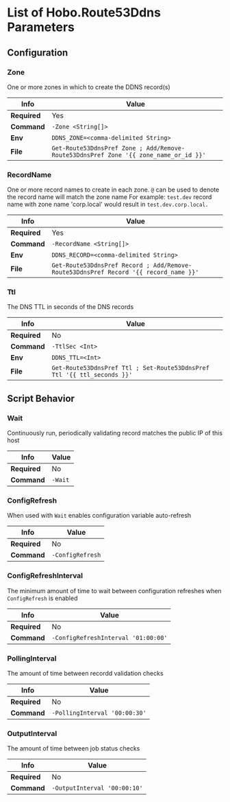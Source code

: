 # List of Hobo.Route53Ddns Parameters

## Configuration
### Zone
One or more zones in which to create the DDNS record(s)

| Info         | Value |
---------------|-------|
| **Required** | Yes |
| **Command**  | `-Zone <String[]>` |
| **Env**      | `DDNS_ZONE=<comma-delimited String>` |
| **File**     | `Get-Route53DdnsPref Zone ; Add/Remove-Route53DdnsPref Zone '{{ zone_name_or_id }}'` |

### RecordName
One or more record names to create in each zone.  `@` can be used to denote the record name will match the zone name
For example: `test.dev` record name with zone name 'corp.local' would result in `test.dev.corp.local.`

| Info         | Value |
---------------|-------|
| **Required** | Yes |
| **Command**  | `-RecordName <String[]>` |
| **Env**      | `DDNS_RECORD=<comma-delimited String>` |
| **File**     | `Get-Route53DdnsPref Record ; Add/Remove-Route53DdnsPref Record '{{ record_name }}'` |

### Ttl
The DNS TTL in seconds of the DNS records

| Info         | Value |
---------------|-------|
| **Required** | No |
| **Command**  | `-TtlSec <Int>` |
| **Env**      | `DDNS_TTL=<Int>` |
| **File**     | `Get-Route53DdnsPref Ttl ; Set-Route53DdnsPref Ttl '{{ ttl_seconds }}'` |


## Script Behavior
### Wait
Continuously run, periodically validating record matches the public IP of this host

| Info         | Value |
---------------|-------|
| **Required** | No |
| **Command**  | `-Wait` |

### ConfigRefresh
When used with `Wait` enables configuration variable auto-refresh

| Info         | Value |
---------------|-------|
| **Required** | No |
| **Command**  | `-ConfigRefresh` |

### ConfigRefreshInterval
The minimum amount of time to wait between configuration refreshes when `ConfigRefresh` is enabled

| Info         | Value |
---------------|-------|
| **Required** | No |
| **Command**  | `-ConfigRefreshInterval '01:00:00'` |

### PollingInterval
The amount of time between recordd validation checks

| Info         | Value |
---------------|-------|
| **Required** | No |
| **Command**  | `-PollingInterval '00:00:30'` |

### OutputInterval
The amount of time between job status checks

| Info         | Value |
---------------|-------|
| **Required** | No |
| **Command**  | `-OutputInterval '00:00:10'` |
